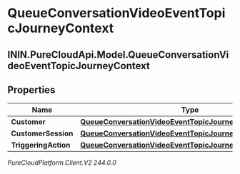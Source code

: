 # QueueConversationVideoEventTopicJourneyContext

## ININ.PureCloudApi.Model.QueueConversationVideoEventTopicJourneyContext

## Properties

|Name | Type | Description | Notes|
|------------ | ------------- | ------------- | -------------|
| **Customer** | [**QueueConversationVideoEventTopicJourneyCustomer**](QueueConversationVideoEventTopicJourneyCustomer) |  | [optional] |
| **CustomerSession** | [**QueueConversationVideoEventTopicJourneyCustomerSession**](QueueConversationVideoEventTopicJourneyCustomerSession) |  | [optional] |
| **TriggeringAction** | [**QueueConversationVideoEventTopicJourneyAction**](QueueConversationVideoEventTopicJourneyAction) |  | [optional] |



_PureCloudPlatform.Client.V2 244.0.0_
